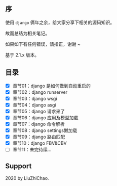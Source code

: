 
## 序

使用 `django` 俩年之余，给大家分享下相关的源码知识。

故而总结为相关笔记。

如果如下有任何错误，请指正，谢谢 ~

基于 2.1.x 版本。

## 目录

- [x] 章节01：django 是如何做到自动重启的
- [x] 章节02：django runserver
- [x] 章节03：django wsgi
- [x] 章节04：django asgi
- [x] 章节05：django 请求来了
- [x] 章节06：django 应用及模型加载
- [x] 章节07：django 命令解析
- [x] 章节08：django settings懒加载
- [x] 章节09：django 路由匹配
- [x] 章节10：django FBV&CBV
- [ ] 章节11：未完待续...

## Support

2020 by LiuZhiChao.
